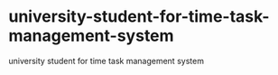 # university-student-for-time-task-management-system
university student for time task management system
